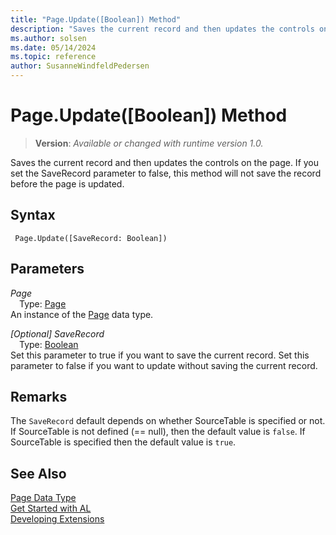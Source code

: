 ```yaml
---
title: "Page.Update([Boolean]) Method"
description: "Saves the current record and then updates the controls on the page."
ms.author: solsen
ms.date: 05/14/2024
ms.topic: reference
author: SusanneWindfeldPedersen
---
```

[//]: # (START>DO_NOT_EDIT)
[//]: # (IMPORTANT:Do not edit any of the content between here and the END>DO_NOT_EDIT.)
[//]: # (Any modifications should be made in the .xml files in the ModernDev repo.)
# Page.Update([Boolean]) Method
> **Version**: _Available or changed with runtime version 1.0._

Saves the current record and then updates the controls on the page. If you set the SaveRecord parameter to false, this method will not save the record before the page is updated.


## Syntax
```AL
 Page.Update([SaveRecord: Boolean])
```
## Parameters
*Page*  
&emsp;Type: [Page](page-data-type.md)  
An instance of the [Page](page-data-type.md) data type.  

*[Optional] SaveRecord*  
&emsp;Type: [Boolean](../boolean/boolean-data-type.md)  
Set this parameter to true if you want to save the current record. Set this parameter to false if you want to update without saving the current record.  



[//]: # (IMPORTANT: END>DO_NOT_EDIT)

## Remarks

The `SaveRecord` default depends on whether SourceTable is specified or not. If SourceTable is not defined (== null), then the default value is `false`. If SourceTable is specified then the default value is `true`.

## See Also

[Page Data Type](page-data-type.md)  
[Get Started with AL](../../devenv-get-started.md)  
[Developing Extensions](../../devenv-dev-overview.md)